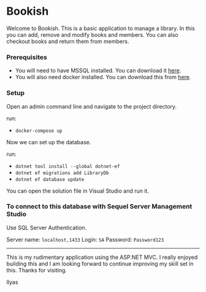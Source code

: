 # Bookish #

Welcome to Bookish. This is a basic application to manage a library. In this you can add, remove and modify books and members. You can also checkout books and return them from members.

### Prerequisites
- You will need to have MSSQL installed. You can download it [here](https://www.microsoft.com/en-gb/sql-server/sql-server-downloads?rtc=1).
- You will also need docker installed. You can download this from [here](https://www.docker.com/products/docker-desktop).

### Setup

Open an admin command line and navigate to the project directory.

run:
- `docker-compose up`

Now we can set up the database.

run:
- `dotnet tool install --global dotnet-ef`
- `dotnet ef migrations add LibraryDb`
- `dotnet ef database update`

You can open the solution file in Visual Studio and run it.

### To connect to this database with Sequel Server Management Studio

Use SQL Server Authentication.

Server name: `localhost,1433`
Login: `SA`
Password: `Password123`

---

This is my rudimentary application using the ASP.NET MVC. I really enjoyed building this and I am looking forward to continue improving my skill set in this. Thanks for visiting.

Ilyas
